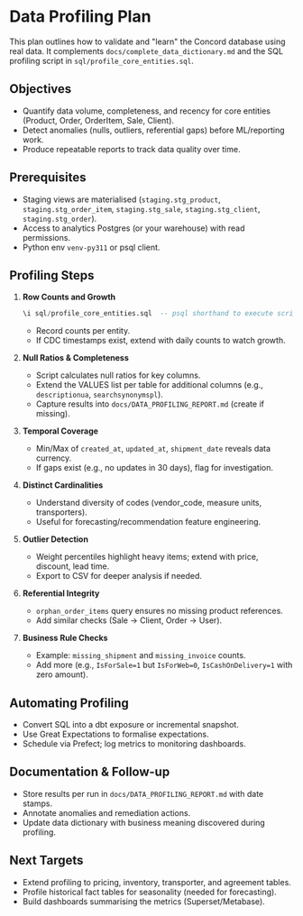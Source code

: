# Data Profiling Plan

This plan outlines how to validate and "learn" the Concord database using real data. It complements `docs/complete_data_dictionary.md` and the SQL profiling script in `sql/profile_core_entities.sql`.

## Objectives
- Quantify data volume, completeness, and recency for core entities (Product, Order, OrderItem, Sale, Client).
- Detect anomalies (nulls, outliers, referential gaps) before ML/reporting work.
- Produce repeatable reports to track data quality over time.

## Prerequisites
- Staging views are materialised (`staging.stg_product`, `staging.stg_order_item`, `staging.stg_sale`, `staging.stg_client`, `staging.stg_order`).
- Access to analytics Postgres (or your warehouse) with read permissions.
- Python env `venv-py311` or psql client.

## Profiling Steps

1. **Row Counts and Growth**
   ```sql
   \i sql/profile_core_entities.sql  -- psql shorthand to execute script
   ```
   - Record counts per entity.
   - If CDC timestamps exist, extend with daily counts to watch growth.

2. **Null Ratios & Completeness**
   - Script calculates null ratios for key columns.
   - Extend the VALUES list per table for additional columns (e.g., `descriptionua`, `searchsynonymspl`).
   - Capture results into `docs/DATA_PROFILING_REPORT.md` (create if missing).

3. **Temporal Coverage**
   - Min/Max of `created_at`, `updated_at`, `shipment_date` reveals data currency.
   - If gaps exist (e.g., no updates in 30 days), flag for investigation.

4. **Distinct Cardinalities**
   - Understand diversity of codes (vendor_code, measure units, transporters).
   - Useful for forecasting/recommendation feature engineering.

5. **Outlier Detection**
   - Weight percentiles highlight heavy items; extend with price, discount, lead time.
   - Export to CSV for deeper analysis if needed.

6. **Referential Integrity**
   - `orphan_order_items` query ensures no missing product references.
   - Add similar checks (Sale -> Client, Order -> User).

7. **Business Rule Checks**
   - Example: `missing_shipment` and `missing_invoice` counts.
   - Add more (e.g., `IsForSale=1` but `IsForWeb=0`, `IsCashOnDelivery=1` with zero amount).

## Automating Profiling
- Convert SQL into a dbt exposure or incremental snapshot.
- Use Great Expectations to formalise expectations.
- Schedule via Prefect; log metrics to monitoring dashboards.

## Documentation & Follow-up
- Store results per run in `docs/DATA_PROFILING_REPORT.md` with date stamps.
- Annotate anomalies and remediation actions.
- Update data dictionary with business meaning discovered during profiling.

## Next Targets
- Extend profiling to pricing, inventory, transporter, and agreement tables.
- Profile historical fact tables for seasonality (needed for forecasting).
- Build dashboards summarising the metrics (Superset/Metabase).
